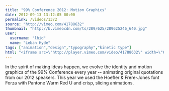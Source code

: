 ```yaml
---
title: "99% Conference 2012: Motion Graphics"
date: 2012-09-13 13:12:05 00:00
permalink: /videos/1372
source: "http://vimeo.com/41788632"
thumbnail: "http://b.vimeocdn.com/ts/289/625/289625246_640.jpg"
user:
  username: "lhid"
  name: "Leban Hyde"
tags: ["animation","design","typography","kinetic type"]
html: "<iframe src=\"http://player.vimeo.com/video/41788632\" width=\"640\" height=\"480\" frameborder=\"0\" webkitAllowFullScreen mozallowfullscreen allowFullScreen></iframe>"
---
```


In the spirit of making ideas happen, we evolve the identity and motion graphics of the 99% Conference every year -- animating original quotations from our 2012 speakers. This year we used the Hoefler & Frere-Jones font Forza with Pantone Warm Red U and crisp, slicing animations.
